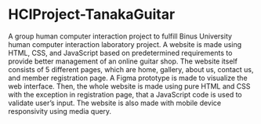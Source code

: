 # HCIProject-TanakaGuitar
A group human computer interaction project to fulfill Binus University human computer interaction laboratory project. A website is made using HTML, CSS, and JavaScript based on predetermined requirements to provide better management of an online guitar shop. The website itself consists of 5 different pages, which are home, gallery, about us, contact us, and member registration page. A Figma prototype is made to visualize the web interface. Then, the whole website is made using pure HTML and CSS with the exception in registration page, that a JavaScript code is used to validate user’s input. The website is also made with mobile device responsivity using media query.
